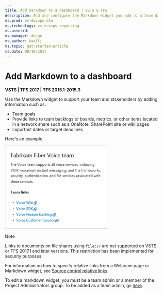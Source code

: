 ```yaml
---
title: Add markdown to a dashboard | VSTS & TFS  
description: Add and configure the Markdown widget you add to a team dashboard  
ms.prod: vs-devops-alm
ms.technology: vs-devops-reporting
ms.assetid: 
ms.manager: douge
ms.author: kaelli
ms.topic: get-started-article 
ms.date: 08/10/2017
---
```


# Add Markdown to a dashboard

<b>VSTS | TFS 2017 | TFS 2015.1-2015.3  </b>  

<a id="markdown-widget">  </a> 

Use the Markdown widget to support your team and stakeholders by adding information such as:  
- Team goals  
- Provide links to team backlogs or boards, metrics, or other items located in a network share such as a OneNote, SharePoint site or wiki pages   
- Important dates or target deadlines  

Here's an example:  

<img src="../reference/_img/markdown-widget-configured.png" alt="Web portal, Sample Markdown widget" style="border: 1px solid #CCCCCC;" /> 


>[!NOTE]  
>Links to documents on file shares using `file://` are not supported on VSTS or TFS 2017.1 and later versions. This restriction has been implemented for security purposes.
>
>For information on how to specify relative links from a Welcome page or Markdown widget, see [Source control relative links](../reference/markdown-guidance.md#relative-links). 

To edit a markdown widget, you must be a team admin or a member of the Project Administrators group. To be added as a team admin, go [here](../work/scale/add-team-administrator.md). 


